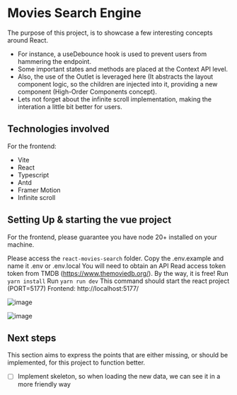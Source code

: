# Movies Search Engine

The purpose of this project, is to showcase a few interesting concepts around React.
* For instance, a useDebounce hook is used to prevent users from hammering the endpoint.
* Some important states and methods are placed at the Context API level.
* Also, the use of the Outlet is leveraged here (It abstracts the layout component logic, so the children are injected into it, providing a new component (High-Order Components concept).
* Lets not forget about the infinite scroll implementation, making the interation a little bit better for users.


## Technologies involved

For the frontend:
* Vite
* React
* Typescript
* Antd
* Framer Motion
* Infinite scroll

## Setting Up & starting the vue project

For the frontend, please guarantee you have node 20+ installed on your machine.

Please access the `react-movies-search` folder.
Copy the .env.example and name it .env or .env.local
  You will need to obtain an API Read access token token from  TMDB (https://www.themoviedb.org/). By the way, it is free!
Run `yarn install`
Run `yarn run dev`
  This command should start the react project (PORT=5177)
  Frontend: http://localhost:5177/

![image](https://github.com/user-attachments/assets/a69bf0ce-52d6-40a0-b1b6-c76246118564)

![image](https://github.com/user-attachments/assets/cf9919ae-bb4e-4839-960b-771bd72caa19)


## Next steps

This section aims to express the points that are either missing, or should be implemented, for this project to function better.

* [ ] Implement skeleton, so when loading the new data, we can see it in a more friendly way
